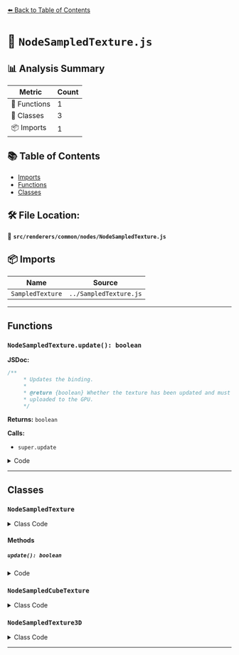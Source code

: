 [⬅️ Back to Table of Contents](../../../../index.md)

# 📄 `NodeSampledTexture.js`

## 📊 Analysis Summary

| Metric | Count |
|--------|-------|
| 🔧 Functions | 1 |
| 🧱 Classes | 3 |
| 📦 Imports | 1 |

## 📚 Table of Contents

- [Imports](#imports)
- [Functions](#functions)
- [Classes](#classes)

## 🛠️ File Location:
📂 **`src/renderers/common/nodes/NodeSampledTexture.js`**

## 📦 Imports

| Name | Source |
|------|--------|
| `SampledTexture` | `../SampledTexture.js` |


---

## Functions

### `NodeSampledTexture.update(): boolean`

**JSDoc:**
```typescript
/**
	 * Updates the binding.
	 *
	 * @return {boolean} Whether the texture has been updated and must be
	 * uploaded to the GPU.
	 */
```

**Returns:** `boolean`

**Calls:**

- `super.update`

<details><summary>Code</summary>

```typescript
update() {

		const { textureNode } = this;

		if ( this.texture !== textureNode.value ) {

			this.texture = textureNode.value;

			return true;

		}

		return super.update();

	}
```
</details>


---

## Classes

### `NodeSampledTexture`

<details><summary>Class Code</summary>

```ts
class NodeSampledTexture extends SampledTexture {

	/**
	 * Constructs a new node-based sampled texture.
	 *
	 * @param {string} name - The textures's name.
	 * @param {TextureNode} textureNode - The texture node.
	 * @param {UniformGroupNode} groupNode - The uniform group node.
	 * @param {?string} [access=null] - The access type.
	 */
	constructor( name, textureNode, groupNode, access = null ) {

		super( name, textureNode ? textureNode.value : null );

		/**
		 * The texture node.
		 *
		 * @type {TextureNode}
		 */
		this.textureNode = textureNode;

		/**
		 * The uniform group node.
		 *
		 * @type {UniformGroupNode}
		 */
		this.groupNode = groupNode;

		/**
		 * The access type.
		 *
		 * @type {?string}
		 * @default null
		 */
		this.access = access;

	}

	/**
	 * Updates the binding.
	 *
	 * @return {boolean} Whether the texture has been updated and must be
	 * uploaded to the GPU.
	 */
	update() {

		const { textureNode } = this;

		if ( this.texture !== textureNode.value ) {

			this.texture = textureNode.value;

			return true;

		}

		return super.update();

	}

}
```
</details>

#### Methods

##### `update(): boolean`

<details><summary>Code</summary>

```ts
update() {

		const { textureNode } = this;

		if ( this.texture !== textureNode.value ) {

			this.texture = textureNode.value;

			return true;

		}

		return super.update();

	}
```
</details>

### `NodeSampledCubeTexture`

<details><summary>Class Code</summary>

```ts
class NodeSampledCubeTexture extends NodeSampledTexture {

	/**
	 * Constructs a new node-based sampled cube texture.
	 *
	 * @param {string} name - The textures's name.
	 * @param {TextureNode} textureNode - The texture node.
	 * @param {UniformGroupNode} groupNode - The uniform group node.
	 * @param {?string} [access=null] - The access type.
	 */
	constructor( name, textureNode, groupNode, access = null ) {

		super( name, textureNode, groupNode, access );

		/**
		 * This flag can be used for type testing.
		 *
		 * @type {boolean}
		 * @readonly
		 * @default true
		 */
		this.isSampledCubeTexture = true;

	}

}
```
</details>

### `NodeSampledTexture3D`

<details><summary>Class Code</summary>

```ts
class NodeSampledTexture3D extends NodeSampledTexture {

	/**
	 * Constructs a new node-based sampled 3D texture.
	 *
	 * @param {string} name - The textures's name.
	 * @param {TextureNode} textureNode - The texture node.
	 * @param {UniformGroupNode} groupNode - The uniform group node.
	 * @param {?string} [access=null] - The access type.
	 */
	constructor( name, textureNode, groupNode, access = null ) {

		super( name, textureNode, groupNode, access );

		/**
		 * This flag can be used for type testing.
		 *
		 * @type {boolean}
		 * @readonly
		 * @default true
		 */
		this.isSampledTexture3D = true;

	}

}
```
</details>


---